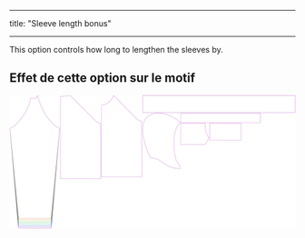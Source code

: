 - - -
title: "Sleeve length bonus"
- - -

This option controls how long to lengthen the sleeves by.

## Effet de cette option sur le motif

![This image shows the effect of this option by superimposing several variants that have a different value for this option](hugo_sleevelengthbonus_sample.svg "Effet de cette option sur le modèle")

